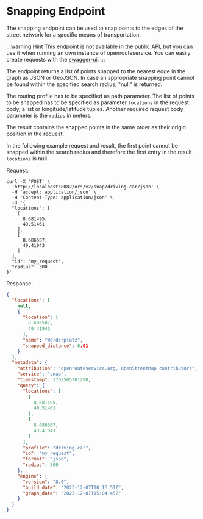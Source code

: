 # Snapping Endpoint

The snapping endpoint can be used to snap points to the edges of the street network for a specific means of transportation.

:::warning Hint
This endpoint is not available in the public API,
but you can use it when running an own instance of openrouteservice.
You can easily create requests with the [swagger-ui](../../index.md).
:::

The endpoint returns a list of points snapped to the nearest edge in the graph as JSON or GeoJSON.
In case an appropriate snapping point cannot be found within the specified search radius, "null" is returned.

The routing profile has to be specified as path parameter. 
The list of points to be snapped has to be specified as parameter `locations` in the request body, 
a list or longitude/latitude tuples. 
Another required request body parameter is the `radius` in meters. 

The result contains the snapped points in the same order as their origin position in the request.

In the following example request and result, the first point cannot be snapped within the search radius
and therefore the first entry in the result `locations` is null.

Request:
```shell
curl -X 'POST' \
  'http://localhost:8082/ors/v2/snap/driving-car/json' \
  -H 'accept: application/json' \
  -H 'Content-Type: application/json' \
  -d '{
  "locations": [
    [
      8.681495,
      49.51461
    ],
    [
      8.686507,
      49.41943
    ]
  ],
  "id": "my_request",
  "radius": 300
}'
```

Response:
```json
{
  "locations": [
    null,
    {
      "location": [
        8.686507,
        49.41943
      ],
      "name": "Werderplatz",
      "snapped_distance": 0.01
    }
  ],
  "metadata": {
    "attribution": "openrouteservice.org, OpenStreetMap contributors",
    "service": "snap",
    "timestamp": 1702565781290,
    "query": {
      "locations": [
        [
          8.681495,
          49.51461
        ],
        [
          8.686507,
          49.41943
        ]
      ],
      "profile": "driving-car",
      "id": "my_request",
      "format": "json",
      "radius": 300
    },
    "engine": {
      "version": "8.0",
      "build_date": "2023-12-07T10:16:51Z",
      "graph_date": "2023-12-07T15:04:45Z"
    }
  }
}
```
